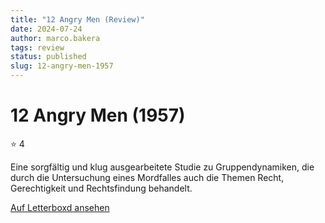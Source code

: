 ```yaml
---
title: "12 Angry Men (Review)"
date: 2024-07-24
author: marco.bakera
tags: review
status: published
slug: 12-angry-men-1957
---
```


# 12 Angry Men (1957)

⭐ 4

Eine sorgfältig und klug ausgearbeitete Studie zu Gruppendynamiken, die durch die Untersuchung eines Mordfalles auch die Themen Recht, Gerechtigkeit und Rechtsfindung behandelt.


[Auf Letterboxd ansehen](https://boxd.it/6WQp8t)

